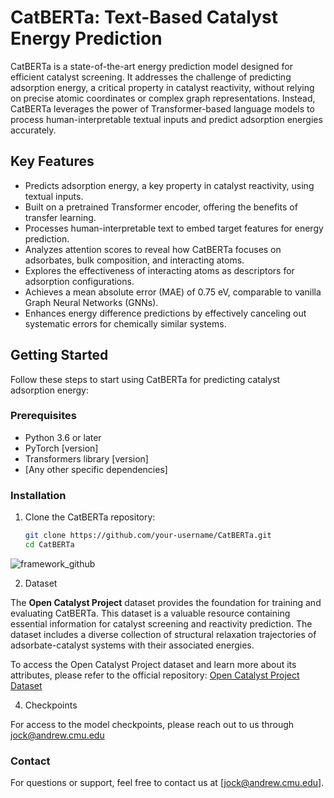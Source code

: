 # CatBERTa: Text-Based Catalyst Energy Prediction

CatBERTa is a state-of-the-art energy prediction model designed for efficient catalyst screening. It addresses the challenge of predicting adsorption energy, a critical property in catalyst reactivity, without relying on precise atomic coordinates or complex graph representations. Instead, CatBERTa leverages the power of Transformer-based language models to process human-interpretable textual inputs and predict adsorption energies accurately.

## Key Features

- Predicts adsorption energy, a key property in catalyst reactivity, using textual inputs.
- Built on a pretrained Transformer encoder, offering the benefits of transfer learning.
- Processes human-interpretable text to embed target features for energy prediction.
- Analyzes attention scores to reveal how CatBERTa focuses on adsorbates, bulk composition, and interacting atoms.
- Explores the effectiveness of interacting atoms as descriptors for adsorption configurations.
- Achieves a mean absolute error (MAE) of 0.75 eV, comparable to vanilla Graph Neural Networks (GNNs).
- Enhances energy difference predictions by effectively canceling out systematic errors for chemically similar systems.

## Getting Started

Follow these steps to start using CatBERTa for predicting catalyst adsorption energy:

### Prerequisites

- Python 3.6 or later
- PyTorch [version]
- Transformers library [version]
- [Any other specific dependencies]

### Installation

1. Clone the CatBERTa repository:

   ```bash
   git clone https://github.com/your-username/CatBERTa.git
   cd CatBERTa
   
![framework_github](https://github.com/hoon-ock/CatBERTa/assets/93333323/cafeb4de-b859-4b2e-abb1-f5e56ac0e22f)

2. Dataset

The **Open Catalyst Project** dataset provides the foundation for training and evaluating CatBERTa. This dataset is a valuable resource containing essential information for catalyst screening and reactivity prediction. The dataset includes a diverse collection of structural relaxation trajectories of adsorbate-catalyst systems with their associated energies. 

To access the Open Catalyst Project dataset and learn more about its attributes, please refer to the official repository: [Open Catalyst Project Dataset](https://github.com/Open-Catalyst-Project/ocp/blob/main/DATASET.md)

   
4. Checkpoints

For access to the model checkpoints, please reach out to us through jock@andrew.cmu.edu

### Contact
For questions or support, feel free to contact us at [jock@andrew.cmu.edu].
